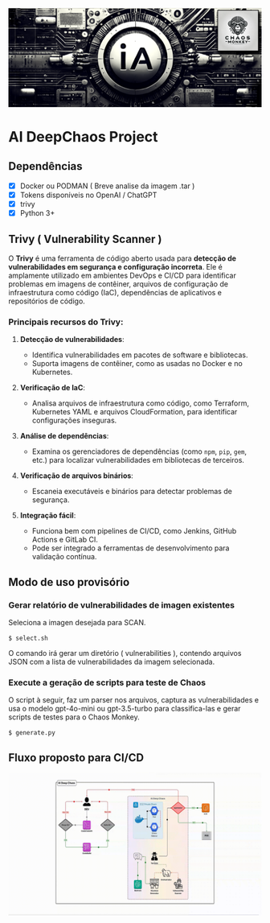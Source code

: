 ![AICHAOS](banner.png)
# AI DeepChaos Project
## Dependências
- [x] Docker ou PODMAN ( Breve analise da imagem .tar )
- [x] Tokens disponíveis no OpenAI / ChatGPT
- [x] trivy
- [x] Python 3+

## Trivy ( Vulnerability Scanner )
O **Trivy** é uma ferramenta de código aberto usada para **detecção de vulnerabilidades em segurança e configuração incorreta**. Ele é amplamente utilizado em ambientes DevOps e CI/CD para identificar problemas em imagens de contêiner, arquivos de configuração de infraestrutura como código (IaC), dependências de aplicativos e repositórios de código.

### Principais recursos do Trivy:
1. **Detecção de vulnerabilidades**:
   - Identifica vulnerabilidades em pacotes de software e bibliotecas.
   - Suporta imagens de contêiner, como as usadas no Docker e no Kubernetes.

2. **Verificação de IaC**:
   - Analisa arquivos de infraestrutura como código, como Terraform, Kubernetes YAML e arquivos CloudFormation, para identificar configurações inseguras.

3. **Análise de dependências**:
   - Examina os gerenciadores de dependências (como `npm`, `pip`, `gem`, etc.) para localizar vulnerabilidades em bibliotecas de terceiros.

4. **Verificação de arquivos binários**:
   - Escaneia executáveis e binários para detectar problemas de segurança.

5. **Integração fácil**:
   - Funciona bem com pipelines de CI/CD, como Jenkins, GitHub Actions e GitLab CI.
   - Pode ser integrado a ferramentas de desenvolvimento para validação contínua.

## Modo de uso provisório
### Gerar relatório de vulnerabilidades de imagen existentes
Seleciona a imagen desejada para SCAN.
```
$ select.sh
```

O comando irá gerar um diretório ( vulnerabilities ),  contendo arquivos JSON com a lista de vulnerabilidades da imagem selecionada.

### Execute a geração de scripts para teste de Chaos
O script à seguir, faz um parser nos arquivos, captura as vulnerabilidades e usa o modelo gpt-4o-mini ou gpt-3.5-turbo para classifica-las e gerar scripts de testes para o Chaos Monkey.

```
$ generate.py
```

## Fluxo proposto para CI/CD
![FLOW](ai_deepchaos.gif)